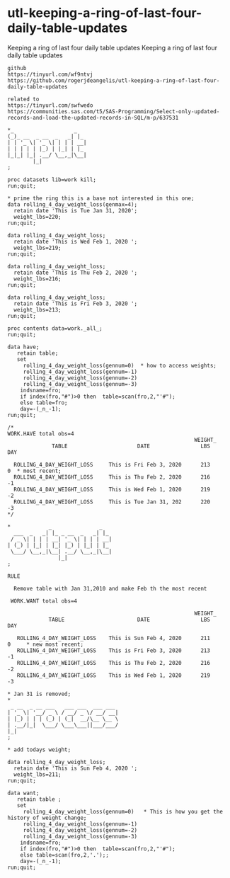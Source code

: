 # utl-keeping-a-ring-of-last-four-daily-table-updates
Keeping a ring of last four daily table updates
    Keeping a ring of last four daily table updates

    github
    https://tinyurl.com/wf9ntvj
    https://github.com/rogerjdeangelis/utl-keeping-a-ring-of-last-four-daily-table-updates

    related to
    https://tinyurl.com/swfwedo
    https://communities.sas.com/t5/SAS-Programming/Select-only-updated-records-and-load-the-updated-records-in-SQL/m-p/637531

    *_                   _
    (_)_ __  _ __  _   _| |_
    | | '_ \| '_ \| | | | __|
    | | | | | |_) | |_| | |_
    |_|_| |_| .__/ \__,_|\__|
            |_|
    ;

    proc datasets lib=work kill;
    run;quit;

    * prime the ring this is a base not interested in this one;
    data rolling_4_day_weight_loss(genmax=4);
      retain date 'This is Tue Jan 31, 2020';
      weight_lbs=220;
    run;quit;

    data rolling_4_day_weight_loss;
      retain date 'This is Wed Feb 1, 2020 ';
      weight_lbs=219;
    run;quit;

    data rolling_4_day_weight_loss;
      retain date 'This is Thu Feb 2, 2020 ';
      weight_lbs=216;
    run;quit;

    data rolling_4_day_weight_loss;
      retain date 'This is Fri Feb 3, 2020 ';
      weight_lbs=213;
    run;quit;

    proc contents data=work._all_;
    run;quit;

    data have;
       retain table;
       set
         rolling_4_day_weight_loss(gennum=0)  * how to access weights;
         rolling_4_day_weight_loss(gennum=-1)
         rolling_4_day_weight_loss(gennum=-2)
         rolling_4_day_weight_loss(gennum=-3)
        indsname=fro;
        if index(fro,"#")>0 then  table=scan(fro,2,"'#");
        else table=fro;
        day=-(_n_-1);
    run;quit;

    /*
    WORK.HAVE total obs=4
                                                               WEIGHT_
                  TABLE                      DATE                LBS      DAY

      ROLLING_4_DAY_WEIGHT_LOSS     This is Fri Feb 3, 2020      213        0  * most recent;
      ROLLING_4_DAY_WEIGHT_LOSS     This is Thu Feb 2, 2020      216       -1
      ROLLING_4_DAY_WEIGHT_LOSS     This is Wed Feb 1, 2020      219       -2
      ROLLING_4_DAY_WEIGHT_LOSS     This is Tue Jan 31, 202      220       -3
    */

    *            _               _
      ___  _   _| |_ _ __  _   _| |_
     / _ \| | | | __| '_ \| | | | __|
    | (_) | |_| | |_| |_) | |_| | |_
     \___/ \__,_|\__| .__/ \__,_|\__|
                    |_|
    ;

    RULE

      Remove table with Jan 31,2010 and make Feb th the most recent

     WORK.WANT total obs=4

                                                               WEIGHT_
                 TABLE                       DATE                LBS      DAY

       ROLLING_4_DAY_WEIGHT_LOSS    This is Sun Feb 4, 2020      211        0     * new most recent;
       ROLLING_4_DAY_WEIGHT_LOSS    This is Fri Feb 3, 2020      213       -1
       ROLLING_4_DAY_WEIGHT_LOSS    This is Thu Feb 2, 2020      216       -2
       ROLLING_4_DAY_WEIGHT_LOSS    This is Wed Feb 1, 2020      219       -3
                                                                                  * Jan 31 is removed;
    *
     _ __  _ __ ___   ___ ___  ___ ___
    | '_ \| '__/ _ \ / __/ _ \/ __/ __|
    | |_) | | | (_) | (_|  __/\__ \__ \
    | .__/|_|  \___/ \___\___||___/___/
    |_|
    ;

    * add todays weight;

    data rolling_4_day_weight_loss;
      retain date 'This is Sun Feb 4, 2020 ';
      weight_lbs=211;
    run;quit;

    data want;
       retain table ;
       set
         rolling_4_day_weight_loss(gennum=0)   * This is how you get the history of weight change;
         rolling_4_day_weight_loss(gennum=-1)
         rolling_4_day_weight_loss(gennum=-2)
         rolling_4_day_weight_loss(gennum=-3)
        indsname=fro;
        if index(fro,"#")>0 then  table=scan(fro,2,"'#");
        else table=scan(fro,2,'.');;
        day=-(_n_-1);
    run;quit;

